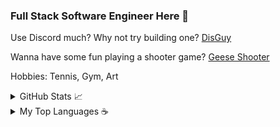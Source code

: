 ### Full Stack Software Engineer Here 👋

<!--
**hongchris96/hongchris96** is a ✨ _special_ ✨ repository because its `README.md` (this file) appears on your GitHub profile.
-->

Use Discord much? Why not try building one? [DisGuy](https://disguy.herokuapp.com/#/)

Wanna have some fun playing a shooter game? [Geese Shooter](https://hongchris96.github.io/Geese-Shooter/)

Hobbies: Tennis, Gym, Art


<details closed>
  <summary>GitHub Stats 📈</summary>
  <br>
  
  [![GitHub stats](https://github-readme-stats.vercel.app/api?username=hongchris96)](https://github.com/hongchris96/github-readme-stats) 

</details>
<details closed>
  <summary>My Top Languages ☕ </summary>
  <br>
  
  [![Top Languages](https://github-readme-stats.vercel.app/api/top-langs/?username=hongchris96)](https://github.com/hongchris96/github-readme-stats) 
  
</details>
